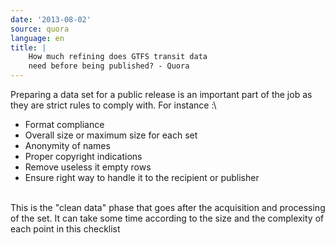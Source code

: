 ```yaml
---
date: '2013-08-02'
source: quora
language: en
title: |
    How much refining does GTFS transit data
    need before being published? - Quora
---
```


Preparing a data set for a public release is an important part of the
job as they are strict rules to comply with. For instance :\

-   Format compliance
-   Overall size or maximum size for each set
-   Anonymity of names
-   Proper copyright indications
-   Remove useless it empty rows
-   Ensure right way to handle it to the recipient or publisher

\
This is the \"clean data\" phase that goes after the acquisition and
processing of the set. It can take some time according to the size and
the complexity of each point in this checklist

